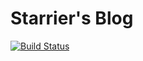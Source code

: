 # Starrier's Blog

[![Build Status](https://travis-ci.com/Starrier/starrier.github.io.svg?branch=main)](https://travis-ci.com/Starrier/starrier.github.io)
